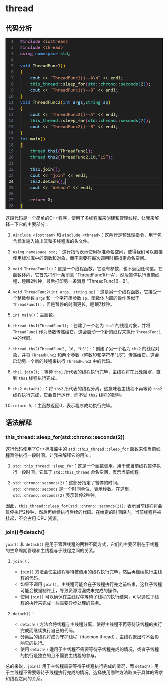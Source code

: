 # thread

## 代码分析

![代码截图](/4/4.7/material_lib/代码截图.PNG)

这段代码是一个简单的C++程序，使用了多线程库来创建和管理线程。让我来解释一下它的主要部分：

1. `#include <iostream>` 和 `#include <thread>`：这两行是预处理指令，用于包含标准输入输出流和多线程库的头文件。

2. `using namespace std;`：这行指令表示使用标准命名空间，使得我们可以直接使用标准库中的函数和对象，而不需要在每次调用时都指定命名空间。

3. `void ThreadFunc1()`：这是一个线程函数，它没有参数，也不返回任何值。在函数体内，它首先打印一条消息 "ThreadFunc1()--A"，然后暂停执行当前线程，睡眠2秒钟，最后打印另一条消息 "ThreadFunc1()--B"。

4. `void ThreadFunc2(int args, string sp)`：这是另一个线程函数，它接受一个整数参数 `args` 和一个字符串参数 `sp`。函数体内部的操作类似于 `ThreadFunc1()`，但是暂停的时间更长，睡眠7秒钟。

5. `int main()`：主函数。

6. `thread ths1(ThreadFunc1);`：创建了一个名为 `ths1` 的线程对象，并将 `ThreadFunc1` 作为参数传递给它。这会启动一个新的线程来执行 `ThreadFunc1` 中的代码。

7. `thread ths2(ThreadFunc2, 10, "LS");`：创建了另一个名为 `ths2` 的线程对象，并将 `ThreadFunc2` 和两个参数（整数10和字符串"LS"）传递给它。这会启动另一个新的线程来执行 `ThreadFunc2` 中的代码。

8. `ths1.join();`：等待 `ths1` 所代表的线程执行完毕，主线程将在此处阻塞，直到 `ths1` 线程执行完成。

9. `ths2.detach();`：将 `ths2` 所代表的线程分离，这意味着主线程不再等待 `ths2` 线程执行完成，它会自行运行，而不受 `ths2` 线程的影响。

10. `return 0;`：主函数返回0，表示程序成功执行完毕。

## 语法解释

### this_thread::sleep_for(std::chrono::seconds(2))

这行代码使用了C++标准库中的 `std::this_thread::sleep_for` 函数来使当前线程暂停执行一段时间。让我来解释它的用法：

1. `std::this_thread::sleep_for`：这是一个函数调用，用于使当前线程暂停执行一段时间。它属于 `std::this_thread` 命名空间，表示当前线程。

2. `std::chrono::seconds(2)`：这部分指定了暂停的时间。`std::chrono::seconds` 是一个时间单位，表示秒数。在这里，`std::chrono::seconds(2)` 表示暂停2秒钟。

因此，`this_thread::sleep_for(std::chrono::seconds(2));` 表示当前线程将会暂停执行2秒钟，然后再继续执行后续的代码。在给定的时间段内，当前线程将被挂起，不会占用 CPU 资源。

### join()与detach()

`join()` 和 `detach()` 是用于管理线程的两种不同方式，它们的主要区别在于线程的生命周期管理和主线程与子线程之间的关系。

1. `join()`：
   - `join()` 方法会使主线程等待被调用的线程执行完毕，然后再继续执行主线程的代码。
   - 如果不调用 `join()`，主线程可能会在子线程执行完之前结束，这样子线程可能会被强制终止，导致资源泄漏或未完成的操作。
   - 使用 `join()` 可以确保在主线程中等待子线程的执行结果，可以通过子线程的执行来完成一些需要异步处理的任务。

2. `detach()`：
   - `detach()` 方法会将线程与主线程分离，使得主线程不再等待该线程的执行完成而继续执行自己的代码。
   - 分离后的线程将成为守护线程（daemon thread），主线程退出时不会影响它的执行。
   - 使用 `detach()` 适用于主线程不需要等待子线程完成的情况，或者子线程的执行是独立的且不需要主线程的参与。

总的来说，`join()` 用于主线程需要等待子线程执行完成的情况，而 `detach()` 用于主线程不需要等待子线程执行完成的情况。选择使用哪种方法取决于具体的需求和线程之间的关系。
